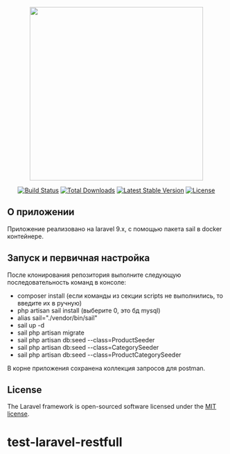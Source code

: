 <p align="center"><a href="https://laravel.com" target="_blank"><img src="https://raw.githubusercontent.com/laravel/art/master/logo-lockup/5%20SVG/2%20CMYK/1%20Full%20Color/laravel-logolockup-cmyk-red.svg" width="400"></a></p>

<p align="center">
<a href="https://travis-ci.org/laravel/framework"><img src="https://travis-ci.org/laravel/framework.svg" alt="Build Status"></a>
<a href="https://packagist.org/packages/laravel/framework"><img src="https://img.shields.io/packagist/dt/laravel/framework" alt="Total Downloads"></a>
<a href="https://packagist.org/packages/laravel/framework"><img src="https://img.shields.io/packagist/v/laravel/framework" alt="Latest Stable Version"></a>
<a href="https://packagist.org/packages/laravel/framework"><img src="https://img.shields.io/packagist/l/laravel/framework" alt="License"></a>
</p>

## О приложении

Приложение реализовано на laravel 9.x, с помощью пакета sail в docker контейнере.

## Запуск и первичная настройка
После клонирования репозитория выполните следующую последовательность команд в консоле:

- composer install (если команды из секции scripts не выполнились, то введите их в ручную) 
- php artisan sail install (выберите 0, это бд mysql)
- alias sail="./vendor/bin/sail"
- sail up -d
- sail php artisan migrate
- sail php artisan db:seed --class=ProductSeeder
- sail php artisan db:seed --class=CategorySeeder
- sail php artisan db:seed --class=ProductCategorySeeder

В корне приложения сохранена коллекция запросов для postman.

## License

The Laravel framework is open-sourced software licensed under the [MIT license](https://opensource.org/licenses/MIT).
# test-laravel-restfull
